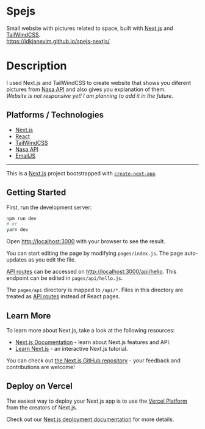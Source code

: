 # Spejs
Small website with pictures related to space, built with [Next.js](https://nextjs.org/) and [TailWindCSS](https://tailwindcss.com).  
https://idkjanevim.github.io/spejs-nextjs/

# Description
I used Next.js and TailWindCSS to create website that shows you diferent pictures from [Nasa API](https://api.nasa.gov) and also gives you explanation of them.  
*Website is not responsive yet! I am planning to add it in the future.*

## Platforms / Technologies
* [Next.js](https://nextjs.org/)
* [React](https://reactjs.org)
* [TailWindCSS](https://tailwindcss.com)
* [Nasa API](https://api.nasa.gov)
* [EmailJS](https://www.emailjs.com)



***
This is a [Next.js](https://nextjs.org/) project bootstrapped with [`create-next-app`](https://github.com/vercel/next.js/tree/canary/packages/create-next-app).

## Getting Started

First, run the development server:

```bash
npm run dev
# or
yarn dev
```

Open [http://localhost:3000](http://localhost:3000) with your browser to see the result.

You can start editing the page by modifying `pages/index.js`. The page auto-updates as you edit the file.

[API routes](https://nextjs.org/docs/api-routes/introduction) can be accessed on [http://localhost:3000/api/hello](http://localhost:3000/api/hello). This endpoint can be edited in `pages/api/hello.js`.

The `pages/api` directory is mapped to `/api/*`. Files in this directory are treated as [API routes](https://nextjs.org/docs/api-routes/introduction) instead of React pages.

## Learn More

To learn more about Next.js, take a look at the following resources:

- [Next.js Documentation](https://nextjs.org/docs) - learn about Next.js features and API.
- [Learn Next.js](https://nextjs.org/learn) - an interactive Next.js tutorial.

You can check out [the Next.js GitHub repository](https://github.com/vercel/next.js/) - your feedback and contributions are welcome!

## Deploy on Vercel

The easiest way to deploy your Next.js app is to use the [Vercel Platform](https://vercel.com/new?utm_medium=default-template&filter=next.js&utm_source=create-next-app&utm_campaign=create-next-app-readme) from the creators of Next.js.

Check out our [Next.js deployment documentation](https://nextjs.org/docs/deployment) for more details.
